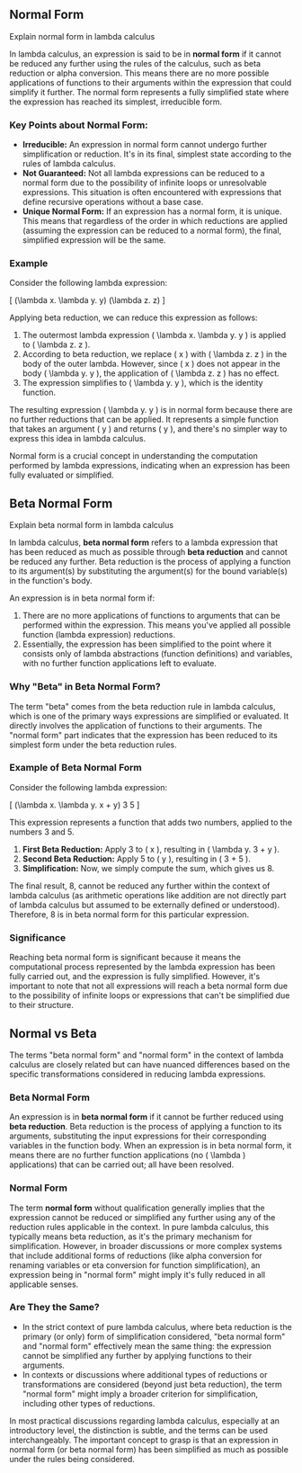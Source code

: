 ## Normal Form

Explain normal form in lambda calculus

In lambda calculus, an expression is said to be in **normal form** if it cannot be reduced any further using the rules of the calculus, such as beta reduction or alpha conversion. This means there are no more possible applications of functions to their arguments within the expression that could simplify it further. The normal form represents a fully simplified state where the expression has reached its simplest, irreducible form.

### Key Points about Normal Form:

- **Irreducible:** An expression in normal form cannot undergo further simplification or reduction. It's in its final, simplest state according to the rules of lambda calculus.
- **Not Guaranteed:** Not all lambda expressions can be reduced to a normal form due to the possibility of infinite loops or unresolvable expressions. This situation is often encountered with expressions that define recursive operations without a base case.
- **Unique Normal Form:** If an expression has a normal form, it is unique. This means that regardless of the order in which reductions are applied (assuming the expression can be reduced to a normal form), the final, simplified expression will be the same.

### Example

Consider the following lambda expression:

\[ (\lambda x. \lambda y. y) (\lambda z. z) \]

Applying beta reduction, we can reduce this expression as follows:

1. The outermost lambda expression \( \lambda x. \lambda y. y \) is applied to \( \lambda z. z \).
2. According to beta reduction, we replace \( x \) with \( \lambda z. z \) in the body of the outer lambda. However, since \( x \) does not appear in the body \( \lambda y. y \), the application of \( \lambda z. z \) has no effect.
3. The expression simplifies to \( \lambda y. y \), which is the identity function.

The resulting expression \( \lambda y. y \) is in normal form because there are no further reductions that can be applied. It represents a simple function that takes an argument \( y \) and returns \( y \), and there's no simpler way to express this idea in lambda calculus.

Normal form is a crucial concept in understanding the computation performed by lambda expressions, indicating when an expression has been fully evaluated or simplified.

## Beta Normal Form

Explain beta normal form in lambda calculus

In lambda calculus, **beta normal form** refers to a lambda expression that has been reduced as much as possible through **beta reduction** and cannot be reduced any further. Beta reduction is the process of applying a function to its argument(s) by substituting the argument(s) for the bound variable(s) in the function's body.

An expression is in beta normal form if:

1. There are no more applications of functions to arguments that can be performed within the expression. This means you've applied all possible function (lambda expression) reductions.
2. Essentially, the expression has been simplified to the point where it consists only of lambda abstractions (function definitions) and variables, with no further function applications left to evaluate.

### Why "Beta" in Beta Normal Form?

The term "beta" comes from the beta reduction rule in lambda calculus, which is one of the primary ways expressions are simplified or evaluated. It directly involves the application of functions to their arguments. The "normal form" part indicates that the expression has been reduced to its simplest form under the beta reduction rules.

### Example of Beta Normal Form

Consider the following lambda expression:

\[ (\lambda x. \lambda y. x + y) 3 5 \]

This expression represents a function that adds two numbers, applied to the numbers 3 and 5.

1. **First Beta Reduction:** Apply 3 to \( x \), resulting in \( \lambda y. 3 + y \).
2. **Second Beta Reduction:** Apply 5 to \( y \), resulting in \( 3 + 5 \).
3. **Simplification:** Now, we simply compute the sum, which gives us 8.

The final result, 8, cannot be reduced any further within the context of lambda calculus (as arithmetic operations like addition are not directly part of lambda calculus but assumed to be externally defined or understood). Therefore, 8 is in beta normal form for this particular expression.

### Significance

Reaching beta normal form is significant because it means the computational process represented by the lambda expression has been fully carried out, and the expression is fully simplified. However, it's important to note that not all expressions will reach a beta normal form due to the possibility of infinite loops or expressions that can't be simplified due to their structure.

## Normal vs Beta

The terms "beta normal form" and "normal form" in the context of lambda calculus are closely related but can have nuanced differences based on the specific transformations considered in reducing lambda expressions.

### Beta Normal Form

An expression is in **beta normal form** if it cannot be further reduced using **beta reduction**. Beta reduction is the process of applying a function to its arguments, substituting the input expressions for their corresponding variables in the function body. When an expression is in beta normal form, it means there are no further function applications (no \( \lambda \) applications) that can be carried out; all have been resolved.

### Normal Form

The term **normal form** without qualification generally implies that the expression cannot be reduced or simplified any further using any of the reduction rules applicable in the context. In pure lambda calculus, this typically means beta reduction, as it's the primary mechanism for simplification. However, in broader discussions or more complex systems that include additional forms of reductions (like alpha conversion for renaming variables or eta conversion for function simplification), an expression being in "normal form" might imply it's fully reduced in all applicable senses.

### Are They the Same?

- In the strict context of pure lambda calculus, where beta reduction is the primary (or only) form of simplification considered, "beta normal form" and "normal form" effectively mean the same thing: the expression cannot be simplified any further by applying functions to their arguments.
- In contexts or discussions where additional types of reductions or transformations are considered (beyond just beta reduction), the term "normal form" might imply a broader criterion for simplification, including other types of reductions.

In most practical discussions regarding lambda calculus, especially at an introductory level, the distinction is subtle, and the terms can be used interchangeably. The important concept to grasp is that an expression in normal form (or beta normal form) has been simplified as much as possible under the rules being considered.
